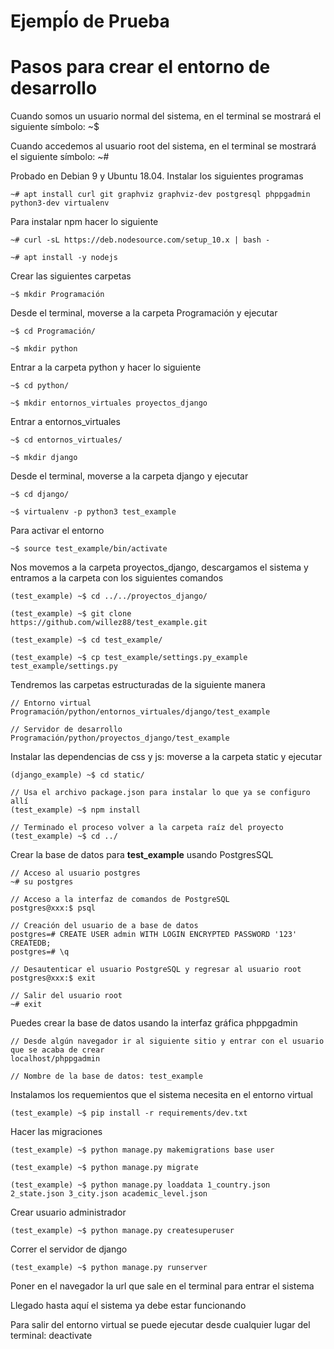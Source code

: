# Ejempĺo de Prueba

# Pasos para crear el entorno de desarrollo

Cuando somos un usuario normal del sistema, en el terminal se mostrará el siguiente símbolo: ~$

Cuando accedemos al usuario root del sistema, en el terminal se mostrará el siguiente símbolo: ~#

Probado en Debian 9 y Ubuntu 18.04. Instalar los siguientes programas

    ~# apt install curl git graphviz graphviz-dev postgresql phppgadmin python3-dev virtualenv

Para instalar npm hacer lo siguiente

    ~# curl -sL https://deb.nodesource.com/setup_10.x | bash -

    ~# apt install -y nodejs

Crear las siguientes carpetas

    ~$ mkdir Programación

Desde el terminal, moverse a la carpeta Programación y ejecutar

    ~$ cd Programación/

    ~$ mkdir python

Entrar a la carpeta python y hacer lo siguiente

    ~$ cd python/

    ~$ mkdir entornos_virtuales proyectos_django

Entrar a entornos_virtuales

    ~$ cd entornos_virtuales/

    ~$ mkdir django

Desde el terminal, moverse a la carpeta django y ejecutar

    ~$ cd django/

    ~$ virtualenv -p python3 test_example

Para activar el entorno

    ~$ source test_example/bin/activate

Nos movemos a la carpeta proyectos_django, descargamos el sistema y entramos a la carpeta con los siguientes comandos

    (test_example) ~$ cd ../../proyectos_django/

    (test_example) ~$ git clone https://github.com/willez88/test_example.git

    (test_example) ~$ cd test_example/

    (test_example) ~$ cp test_example/settings.py_example test_example/settings.py

Tendremos las carpetas estructuradas de la siguiente manera

    // Entorno virtual
    Programación/python/entornos_virtuales/django/test_example

    // Servidor de desarrollo
    Programación/python/proyectos_django/test_example

Instalar las dependencias de css y js: moverse a la carpeta static y ejecutar

    (django_example) ~$ cd static/

    // Usa el archivo package.json para instalar lo que ya se configuro allí
    (test_example) ~$ npm install

    // Terminado el proceso volver a la carpeta raíz del proyecto
    (test_example) ~$ cd ../

Crear la base de datos para __test_example__ usando PostgresSQL

    // Acceso al usuario postgres
    ~# su postgres

    // Acceso a la interfaz de comandos de PostgreSQL
    postgres@xxx:$ psql

    // Creación del usuario de a base de datos
    postgres=# CREATE USER admin WITH LOGIN ENCRYPTED PASSWORD '123' CREATEDB;
    postgres=# \q

    // Desautenticar el usuario PostgreSQL y regresar al usuario root
    postgres@xxx:$ exit

    // Salir del usuario root
    ~# exit

Puedes crear la base de datos usando la interfaz gráfica phppgadmin

    // Desde algún navegador ir al siguiente sitio y entrar con el usuario que se acaba de crear
    localhost/phppgadmin

    // Nombre de la base de datos: test_example

Instalamos los requemientos que el sistema necesita en el entorno virtual

    (test_example) ~$ pip install -r requirements/dev.txt

Hacer las migraciones

    (test_example) ~$ python manage.py makemigrations base user

    (test_example) ~$ python manage.py migrate

    (test_example) ~$ python manage.py loaddata 1_country.json 2_state.json 3_city.json academic_level.json

Crear usuario administrador

    (test_example) ~$ python manage.py createsuperuser

Correr el servidor de django

    (test_example) ~$ python manage.py runserver

Poner en el navegador la url que sale en el terminal para entrar el sistema

Llegado hasta aquí el sistema ya debe estar funcionando

Para salir del entorno virtual se puede ejecutar desde cualquier lugar del terminal: deactivate